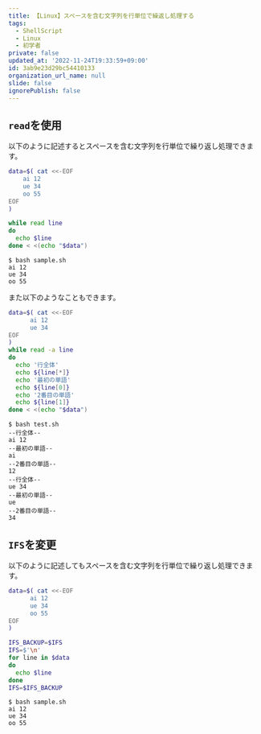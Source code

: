 ```yaml
---
title: 【Linux】スペースを含む文字列を行単位で繰返し処理する
tags:
  - ShellScript
  - Linux
  - 初学者
private: false
updated_at: '2022-11-24T19:33:59+09:00'
id: 3ab9e23d29bc54410133
organization_url_name: null
slide: false
ignorePublish: false
---
```

## `read`を使用

以下のように記述するとスペースを含む文字列を行単位で繰り返し処理できます。  
  
```bash:sample.sh
data=$( cat <<-EOF
    ai 12
    ue 34
    oo 55
EOF
)

while read line
do
  echo $line
done < <(echo "$data")
```

```terminal
$ bash sample.sh
ai 12
ue 34
oo 55
```

また以下のようなこともできます。  

```bash:sample.sh
data=$( cat <<-EOF
      ai 12
      ue 34
EOF
)
while read -a line
do
  echo '行全体'
  echo ${line[*]}
  echo '最初の単語'
  echo ${line[0]}
  echo '2番目の単語'
  echo ${line[1]}
done < <(echo "$data")
```

```terminal
$ bash test.sh
--行全体--
ai 12
--最初の単語--
ai
--2番目の単語--
12
--行全体--
ue 34
--最初の単語--
ue
--2番目の単語--
34
```

## `IFS`を変更

以下のように記述してもスペースを含む文字列を行単位で繰り返し処理できます。  

```bash:sample.sh
data=$( cat <<-EOF
      ai 12
      ue 34
      oo 55
EOF
)

IFS_BACKUP=$IFS
IFS=$'\n'
for line in $data
do
  echo $line
done
IFS=$IFS_BACKUP
```

```terminal
$ bash sample.sh
ai 12
ue 34
oo 55
```
